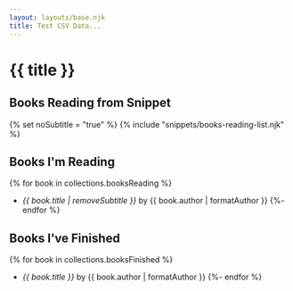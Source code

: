 ```yaml
---
layout: layouts/base.njk
title: Test CSV Data...
---
```

# {{ title }}

## Books Reading from Snippet
{% set noSubtitle = "true" %}
{% include "snippets/books-reading-list.njk" %}

## Books I'm Reading
{% for book in collections.booksReading %}
- *{{ book.title | removeSubtitle }}* by {{ book.author | formatAuthor }}
{%- endfor %}

## Books I've Finished
{% for book in collections.booksFinished %}
- *{{ book.title }}* by {{ book.author | formatAuthor }}
{%- endfor %}
